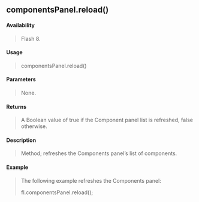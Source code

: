 ## componentsPanel.reload()

#### Availability

> Flash 8.

#### Usage

> componentsPanel.reload()

#### Parameters

> None.

#### Returns

> A Boolean value of true if the Component panel list is refreshed, false otherwise.

#### Description

> Method; refreshes the Components panel’s list of components.

#### Example

> The following example refreshes the Components panel:
>
> fl.componentsPanel.reload();
